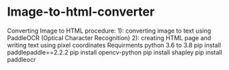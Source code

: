 # Image-to-html-converter
Converting Image to HTML procedure: 1): converting image to text using PaddleOCR (Optical Character Recognition) 2): creating HTML page and writing text using pixel coordinates     Requirments python 3.6 to 3.8 pip install paddlepaddle==2.2.2 pip install opencv-python pip install shapley pip install paddleocr

